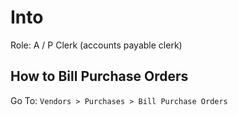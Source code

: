 # Into

Role: A / P Clerk (accounts payable clerk)

## How to Bill Purchase Orders

Go To: `Vendors > Purchases > Bill Purchase Orders`
